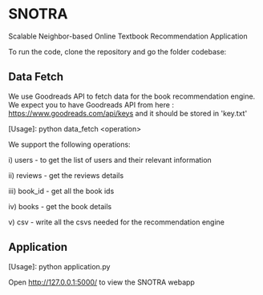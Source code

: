 # SNOTRA
Scalable Neighbor-based Online Textbook Recommendation Application 

To run the code, clone the repository and go the folder codebase: 

## Data Fetch
We use Goodreads API to fetch data for the book recommendation engine.
We expect you to have Goodreads API from here : https://www.goodreads.com/api/keys 
and it should be stored in 'key.txt'

[Usage]: python data_fetch \<operation\>

We support the following operations:
  
  i)   users - to get the list of users and their relevant information
  
  ii)  reviews - get the reviews details
  
  iii) book_id - get all the book ids
  
  iv)  books - get the book details
  
  v)   csv - write all the csvs needed for the recommendation engine
  
## Application
[Usage]: python application.py

Open http://127.0.0.1:5000/ to view the SNOTRA webapp
